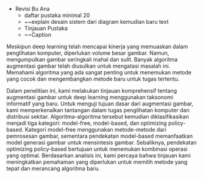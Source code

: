- Revisi Bu Ana
	- daftar pustaka minimal 20
	- ~~explain desain sistem dari diagram kemudian baru text 
	- Tinjauan Pustaka 
	- ~~Caption


Meskipun deep learning telah mencapai kinerja yang memuaskan dalam penglihatan komputer, diperlukan volume besar gambar. Namun, mengumpulkan gambar seringkali mahal dan sulit. Banyak algoritma augmentasi gambar telah diusulkan untuk mengatasi masalah ini. Memahami algoritma yang ada sangat penting untuk menemukan metode yang cocok dan mengembangkan metode baru untuk tugas tertentu. 

Dalam penelitian ini, kami melakukan tinjauan komprehensif tentang augmentasi gambar untuk deep learning menggunakan taksonomi informatif yang baru. Untuk menguji tujuan dasar dari augmentasi gambar, kami memperkenalkan tantangan dalam tugas penglihatan komputer dan distribusi sekitar. Algoritma-algoritma tersebut kemudian diklasifikasikan menjadi tiga kategori: model-free, model-based, dan optimizing policy-based. Kategori model-free menggunakan metode-metode dari pemrosesan gambar, sementara pendekatan model-based memanfaatkan model generasi gambar untuk mensintesis gambar. Sebaliknya, pendekatan optimizing policy-based bertujuan untuk menemukan kombinasi operasi yang optimal. Berdasarkan analisis ini, kami percaya bahwa tinjauan kami meningkatkan pemahaman yang diperlukan untuk memilih metode yang tepat dan merancang algoritma baru.